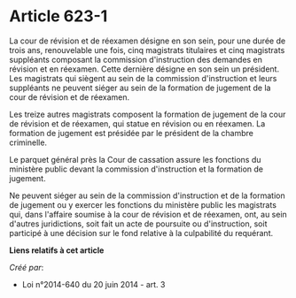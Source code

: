 # Article 623-1

La cour de révision et de réexamen désigne en son sein, pour une durée de trois ans, renouvelable une fois, cinq magistrats
titulaires et cinq magistrats suppléants composant la commission d'instruction des demandes en révision et en réexamen. Cette
dernière désigne en son sein un président. Les magistrats qui siègent au sein de la commission d'instruction et leurs
suppléants ne peuvent siéger au sein de la formation de jugement de la cour de révision et de réexamen. 

Les treize autres magistrats composent la formation de jugement de la cour de révision et de réexamen, qui statue en révision
ou en réexamen. La formation de jugement est présidée par le président de la chambre criminelle. 

Le parquet général près la Cour de cassation assure les fonctions du ministère public devant la commission d'instruction et
la formation de jugement. 

Ne peuvent siéger au sein de la commission d'instruction et de la formation de jugement ou y exercer les fonctions du
ministère public les magistrats qui, dans l'affaire soumise à la cour de révision et de réexamen, ont, au sein d'autres
juridictions, soit fait un acte de poursuite ou d'instruction, soit participé à une décision sur le fond relative à la
culpabilité du requérant.

**Liens relatifs à cet article**

_Créé par_:

  - Loi n°2014-640 du 20 juin 2014 - art. 3
